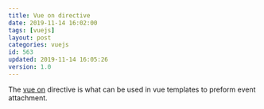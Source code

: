 ```yaml
---
title: Vue on directive
date: 2019-11-14 16:02:00
tags: [vuejs]
layout: post
categories: vuejs
id: 563
updated: 2019-11-14 16:05:26
version: 1.0
---
```


The [vue on](https://vuejs.org/v2/api/#v-on) directive is what can be used in vue templates to preform event attachment.

<!-- more -->

